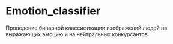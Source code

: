 # Emotion_classifier
Проведение бинарной классификации изображений людей на выражающих эмоцию и на нейтральных конкурсантов
